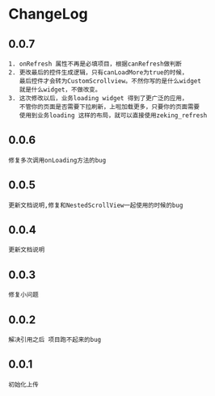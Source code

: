 
# ChangeLog
## 0.0.7

    1. onRefresh 属性不再是必填项目，根据canRefresh做判断
    2. 更改最后的控件生成逻辑，只有canLoadMore为true的时候，
       最后控件才会转为CustomScrollview。不然你写的是什么widget
       就是什么widget，不做改变。
    3. 这次修改以后，业务loading widget 得到了更广泛的应用，
       不管你的页面是否需要下拉刷新，上啦加载更多，只要你的页面需要
       使用到业务loading 这样的布局，就可以直接使用zeking_refresh

## 0.0.6
    修复多次调用onLoading方法的bug
## 0.0.5
    更新文档说明,修复和NestedScrollView一起使用的时候的bug
## 0.0.4
    更新文档说明
## 0.0.3
    修复小问题
## 0.0.2
    解决引用之后 项目跑不起来的bug
## 0.0.1
    初始化上传
